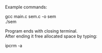 Example commands:    
  
 gcc main.c sem.c -o sem  
 ./sem  
  
Program ends with closing terminal.  
After ending it free allocated space by typing:  
  
ipcrm -a


